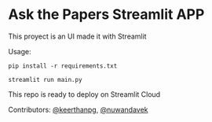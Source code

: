 # Ask the Papers Streamlit APP

This proyect is an UI made it with Streamlit 

Usage: 

```
pip install -r requirements.txt 
```

```
streamlit run main.py
```

This repo is ready to deploy on Streamlit Cloud

Contributors: [@keerthanpg](www.github.com/keerthanpg), [@nuwandavek](www.github.com/nuwandavek)

